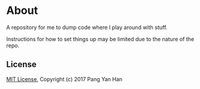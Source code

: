 # About

A repository for me to dump code where I play around with stuff.

Instructions for how to set things up may be limited due to the nature of the repo.

## License

[MIT License](/LICENSE), Copyright (c) 2017 Pang Yan Han
